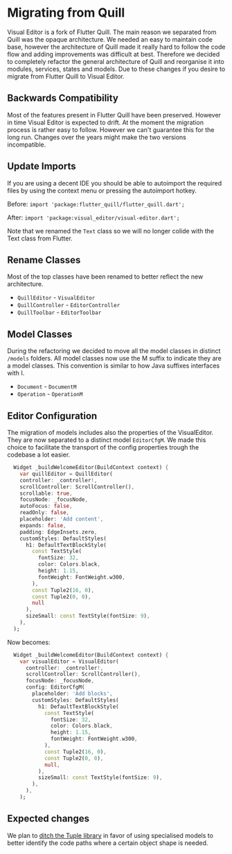 # Migrating from Quill
Visual Editor is a fork of Flutter Quill. The main reason we separated from Quill was the opaque architecture. We needed an easy to maintain code base, however the architecture of Quill made it really hard to follow the code flow and adding improvements was difficult at best. Therefore we decided to completely refactor the general architecture of Quill and reorganise it into modules, services, states and models. Due to these changes if you desire to migrate from Flutter Quill to Visual Editor.

## Backwards Compatibility
Most of the features present in Flutter Quill have been preserved. However in time Visual Editor is expected to drift. At the moment the migration process is rather easy to follow. However we can't guarantee this for the long run. Changes over the years might make the two versions incompatible.

## Update Imports
If you are using a decent IDE you should be able to autoimport the required files by using the context menu or pressing the autoimport hotkey.

Before:
`import 'package:flutter_quill/flutter_quill.dart';`

After:
`import 'package:visual_editor/visual-editor.dart';`

Note that we renamed the `Text` class so we will no longer colide with the Text class from Flutter.

## Rename Classes
Most of the top classes have been renamed to better reflect the new architecture. 

- `QuillEditor` - `VisualEditor`
- `QuillController` - `EditorController`
- `QuillToolbar` - `EditorToolbar`

## Model Classes
During the refactoring we decided to move all the model classes in distinct `/models` folders. All model classes now use the M suffix to indicate they are a model classes. This convention is similar to how Java suffixes interfaces with I.

- `Document` - `DocumentM`
- `Operation` - `OperationM`

## Editor Configuration
The migration of models includes also the properties of the VisualEditor. They are now separated to a distinct model `EditorCfgM`. We made this choice to facilitate the transport of the config properties trough the codebase a lot easier.

```dart
  Widget _buildWelcomeEditor(BuildContext context) {
    var quillEditor = QuillEditor(
    controller: _controller!,
    scrollController: ScrollController(),
    scrollable: true,
    focusNode: _focusNode,
    autoFocus: false,
    readOnly: false,
    placeholder: 'Add content',
    expands: false,
    padding: EdgeInsets.zero,
    customStyles: DefaultStyles(
      h1: DefaultTextBlockStyle(
        const TextStyle(
          fontSize: 32,
          color: Colors.black,
          height: 1.15,
          fontWeight: FontWeight.w300,
        ),
        const Tuple2(16, 0),
        const Tuple2(0, 0),
        null
      ),
      sizeSmall: const TextStyle(fontSize: 9),
    ),
  );
```

Now becomes:

```dart
  Widget _buildWelcomeEditor(BuildContext context) {
    var visualEditor = VisualEditor(
      controller: _controller!,
      scrollController: ScrollController(),
      focusNode: _focusNode,
      config: EditorCfgM(
        placeholder: 'Add blocks',
        customStyles: DefaultStyles(
          h1: DefaultTextBlockStyle(
            const TextStyle(
              fontSize: 32,
              color: Colors.black,
              height: 1.15,
              fontWeight: FontWeight.w300,
            ),
            const Tuple2(16, 0),
            const Tuple2(0, 0),
            null,
          ),
          sizeSmall: const TextStyle(fontSize: 9),
        ),
      ),
    );
```

## Expected changes
We plan to [ditch the Tuple library](https://github.com/visual-space/visual-editor/issues/45) in favor of using specialised models to better identify the code paths where a certain object shape is needed.